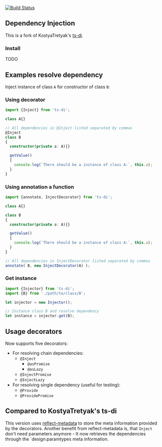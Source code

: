 [![Build Status](https://travis-ci.org/RobinBuschmann/ts-di.png?branch=master)](https://travis-ci.org/RobinBuschmann/ts-di)

## Dependency Injection

This is a fork of KostyaTretyak's [ts-di](https://github.com/KostyaTretyak/ts-di).

### Install

TODO

## Examples resolve dependency

Inject instance of class `A` for constructor of class `B`:

### Using decorator

```ts
import {Inject} from 'ts-di';

class A{}

// All dependencies in @Inject listed separated by commas
@Inject
class B
{
  constructor(private a: A){}

  getValue()
  {
    console.log(`There should be a instance of class A:`, this.a);
  }
}
```

### Using annotation a function

```ts
import {annotate, InjectDecorator} from 'ts-di';

class A{}

class B
{
  constructor(private a: A){}

  getValue()
  {
    console.log(`There should be a instance of class A:`, this.a);
  }
}

// All dependencies in InjectDecorator listed separated by commas
annotate( B, new InjectDecorator(A) );
```

### Get instance

```ts
import {Injector} from 'ts-di';
import {B} from './path/to/class/B';

let injector = new Injector();

// Instance class B and resolve dependency
let instance = injector.get(B);
```

## Usage decorators

Now supports five decorators:
- For resolving chain dependencies:
  - `@Inject`
    - `@asPromise`
    - `@asLazy`
  - `@InjectPromise`
  - `@InjectLazy`
- For resolving single dependency (useful for testing):
  - `@Provide`
  - `@ProvidePromise`

## Compared to KostyaTretyak's ts-di 
This version uses [reflect-metadata](https://www.npmjs.com/package/reflect-metadata) to store the meta information
provided by the decorators. Another benefit from reflect-metadata is, that `Inject` don't need parameters anymore - 
It now retrieves the dependencies through the `design:paramtypes meta information.